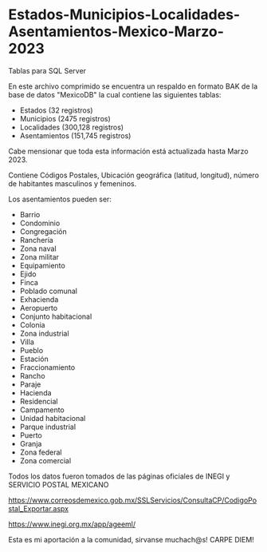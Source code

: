 # Estados-Municipios-Localidades-Asentamientos-Mexico-Marzo-2023
Tablas para SQL Server

En este archivo comprimido se encuentra un respaldo en formato BAK de la base de datos "MexicoDB" la cual contiene las siguientes tablas:

* Estados (32 registros)
* Municipios (2475 registros)
* Localidades (300,128 registros)
* Asentamientos (151,745 registros)

Cabe mensionar que toda esta información está actualizada hasta Marzo 2023.

Contiene Códigos Postales, Ubicación geográfica (latitud, longitud), número de habitantes masculinos y femeninos.

Los asentamientos pueden ser:

- Barrio
- Condominio
- Congregación
- Ranchería
- Zona naval
- Zona militar
- Equipamiento
- Ejido
- Finca
- Poblado comunal
- Exhacienda
- Aeropuerto
- Conjunto habitacional
- Colonia
- Zona industrial
- Villa
- Pueblo
- Estación
- Fraccionamiento
- Rancho
- Paraje
- Hacienda
- Residencial
- Campamento
- Unidad habitacional
- Parque industrial
- Puerto
- Granja
- Zona federal
- Zona comercial

Todos los datos fueron tomados de las páginas oficiales de INEGI y SERVICIO POSTAL MEXICANO

https://www.correosdemexico.gob.mx/SSLServicios/ConsultaCP/CodigoPostal_Exportar.aspx

https://www.inegi.org.mx/app/ageeml/

Esta es mi aportación a la comunidad, sirvanse muchach@s! CARPE DIEM!
